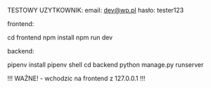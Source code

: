 TESTOWY UZYTKOWNIK:
email: dev@wp.pl
hasło: tester123

frontend:

cd frontend
npm install
npm run dev

backend:

pipenv install
pipenv shell
cd backend
python manage.py runserver

!!! WAŻNE! - wchodzic na frontend z 127.0.0.1 !!!
